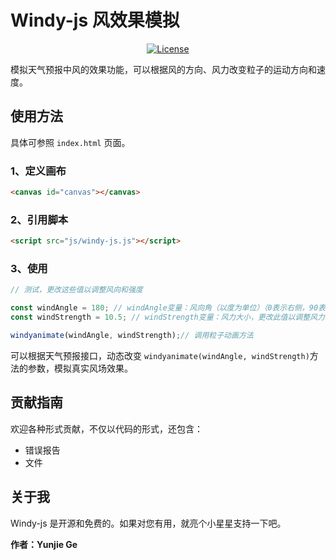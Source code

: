 # Windy-js 风效果模拟


<p style="text-align: center">
  <a href="https://choosealicense.com/licenses/mit">
		<img src="https://img.shields.io/badge/license-MIT-blue.svg" alt="License">
	</a>
</p>

模拟天气预报中风的效果功能，可以根据风的方向、风力改变粒子的运动方向和速度。

## 使用方法
具体可参照 ```index.html``` 页面。

### 1、定义画布

```html
<canvas id="canvas"></canvas>
```

### 2、引用脚本

```html
<script src="js/windy-js.js"></script>
```
### 3、使用
```js
// 测试，更改这些值以调整风向和强度

const windAngle = 180; // windAngle变量：风向角（以度为单位）（0表示右侧，90表示下方，180表示左侧，270表示上方）
const windStrength = 10.5; // windStrength变量：风力大小，更改此值以调整风力

windyanimate(windAngle, windStrength);// 调用粒子动画方法
```

可以根据天气预报接口，动态改变 ```windyanimate(windAngle, windStrength)```方法的参数，模拟真实风场效果。


## 贡献指南

欢迎各种形式贡献，不仅以代码的形式，还包含：

- 错误报告
- 文件


## 关于我

Windy-js 是开源和免费的。如果对您有用，就亮个小星星支持一下吧。

**作者：Yunjie Ge**



